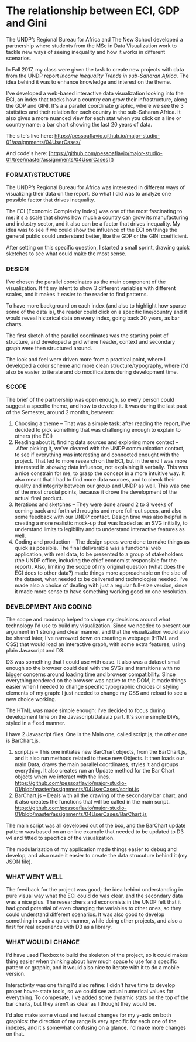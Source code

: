 # The relationship between ECI, GDP and Gini



The UNDP’s Regional Bureau for Africa and The New School developed a partnership where students from the MSc in Data Visualization work to tackle new ways of seeing inequality and how it works in different scenarios.

In Fall 2017, my class were given the task to create new projects with data from the UNDP report *Income Inequality Trends in sub-Saharan Africa*. The idea behind it was to enhance knowledge and interest on the theme.

I've developed a web-based interactive data visualization looking into the ECI, an index that tracks how a country can grow their infrastructure, along the GDP and GINI. It's a a parallel coordinate graphic, where we see the 3 statistics and their relation for each country in the sub-Saharan Africa. It also gives a more nuanced view for each stat when you click on a line or country name: a bar chart showing the last 20 years of data.

The site's live here:
[https://pessoaflavio.github.io/major-studio-01/assignments/04UserCases/
]()

And code's here:
[https://github.com/pessoaflavio/major-studio-01/tree/master/assignments/04UserCases]()

### FORMAT/STRUCTURE

The UNDP’s Regional Bureau for Africa was interested in different ways of visualizing their data on the report. So what I did was to analyze one possible factor that drives inequality. 

The ECI (Economic Complexity Index) was one of the most fascinating to me: it's a scale that shows how much a  country can grow its manufacturing and industry sector, and it also can be a factor that drives inequality. My idea was to see if we could show the influence of the ECI on things the general public could understand better, like the GDP or the GINI coefficient. 

After setting on this specific question, I started a small sprint, drawing quick sketches to see what could make the most sense.

### DESIGN

I've chosen the parallel coordinates as the main component of the visualization. It fit my intent to show 3 different variables with different scales, and it makes it easier to the reader to find patterns.

To have more background on each index (and also to highlight how sparse some of the data is), the reader could click on a specific line/country and it would reveal historical data on every index, going back 20 years, as bar charts.

The first sketch of the parallel coordinates was the starting point of structure, and developed a grid where header, context and secondary graph were then structured around.

The look and feel were driven more from a practical point, where I developed a color scheme and more clean structure/typography, where it'd also be easier to iterate and do modifications during development time.

### SCOPE
The brief of the partnership was open enough, so every person could suggest a specific theme, and how to develop it. It was during the last past of the Semester, around 2 months, between:

1. Choosing a theme – That was a simple task: after reading the report, I've decided to pick something that was challenging enough to explain to others (the ECI)
2. Reading about it, finding data sources and exploring more context – After picking it, we've cleared with the UNDP communication contact, to see if everything was interesting and connected enought with the project. That led to more research on the ECI, but in the end I was more interested in *showing* data influence, not explaining it verbally. This was a nice constrain for me, to grasp the concept in a more intuitive way. It also meant that I had to find more data sources, and to check their quality and integrity between our group and UNDP as well. This was one of the most crucial points, because it drove the development of the actual final product.
3. Iterations and sketches – They were done around 2 to 3 weeks of coming back and forth with roughs and more full-out specs, and also some feedback with our UNDP contact. Design time was also helpful in creating a more realistic mock-up that was loaded as an SVG initially, to understand limits to legibility and to understand interactive features as well.
4. Coding and production – The design specs were done to make things as quick as possible. The final deliverable was a functional web application, with real data, to be presented to a group of stakeholders (the UNDP office, including the chief economist responsible for the report). Also, limiting the scope of my original question (what does the ECI does to other data?) made things more approachable on the size of the dataset, what needed to be delivered and technologies needed. I've made also a choice of dealing with just a regular full-size version, since it made more sense to have something working good on one resolution.

### DEVELOPMENT AND CODING

The scope and roadmap helped to shape my decisions around what technology I'd use to build my visualization. Since we needed to present our argument in 1 strong and clear manner, and that the visualization would also be shared later, I've narrowed down on creating a webpage (HTML and CSS) that would load an interactive graph, with some extra features, using plain Javascript and D3.

D3 was something that I could use with ease. It also was a dataset small enough so the browser could deal with the SVGs and transitions with no bigger concerns around loading time and browser compatibility. Since everything rendered on the browser was native to the DOM, it made things easier when I needed to change specific typographic choices or styling elements of my graph: I just needed to change my CSS and reload to see a new choice working.

The HTML was made simple enough: I've decided to focus during development time on the Javascript/Dataviz part. It's some simple DIVs, styled in a fixed manner.

I have 2 Javascript files. One is the Main one, called script.js, the other one is BarChart.js. 

1. script.js – This one initiates new BarChart objects, from the BarChart.js, and it also run methods related to these new Objects. It then loads our main Data, draws the main parallel coordinates, styles it and groups everything. It also creates run an Update method for the Bar Chart objects when we interact with the lines. https://github.com/pessoaflavio/major-studio-01/blob/master/assignments/04UserCases/script.js
2. BarChart.js – Deals with all the drawing of the secondary bar chart, and it also creates the functions that will be called in the main script. https://github.com/pessoaflavio/major-studio-01/blob/master/assignments/04UserCases/BarChart.js

The main script was all developed out of the box, and the BarChart update pattern was based on an online example that needed to be updated to D3 v4 and fitted to specifics of the visualization. 

The modularization of my application made things easier to debug and develop, and also made it easier to create the data strucuture behind it (my JSON file).

### WHAT WENT WELL

The feedback for the project was good; the idea behind understanding in pure visual way what the ECI could do was clear, and the secondary data was a nice plus. The researchers and economists in the UNDP felt that it had good potential of even changing the variables to other ones, so they could understand different scenarios. It was also good to develop something in such a quick manner, while doing other projects, and also a first for real experience with D3 as a library.

### WHAT WOULD I CHANGE

I'd have used Flexbox to build the skeleton of the project, so it could makes thing easier when thinking about how much space to use for a specific pattern or graphic, and it would also nice to iterate with it to do a mobile version.

Interactivity was one thing I'd also refine: I didn't have time to develop proper hover-state tools, so we could see actual numerical values for everything. To compesate, I've added some dynamic stats on the top of the bar charts, but they aren't as clear as I thought they would be.

I'd also make some visual and textual changes for my y-axis on both graphics: the direction of my range is very specific for each one of the indexes, and it's somewhat confusing on a glance. I'd make more changes on that.


